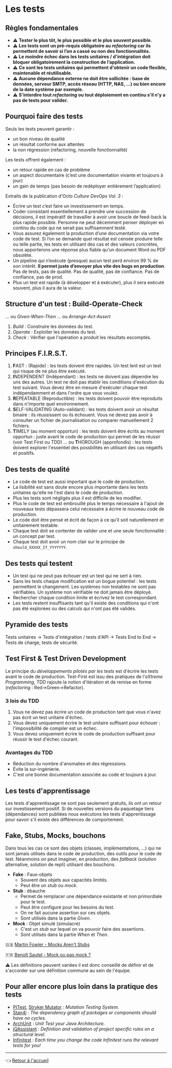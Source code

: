 # Les tests

## Règles fondamentales

* :warning: **Tester le plus tôt, le plus possible et le plus souvent possible.**
* :warning: **Les tests sont un pré-requis obligatoire au _refactoring_ car ils permettent de savoir si l’on a cassé ou non des fonctionnalités.**
* :warning: **Le moindre échec dans les tests unitaires / d'intégration doit bloquer obligatoirement la construction de l’application.**
* :warning: **Ce sont les tests unitaires qui permettent d'obtenir un code flexible, maintenable et réutilisable.**
* :warning: **Aucune dépendance externe ne doit être sollicitée : base de données, serveur SMTP, accès réseau (HTTP, NAS, ...) ou bien encore de la date système par exemple.**
* :warning: **S'interdire tout _refactoring_ ou tout déploiement en continu s'il n'y a pas de tests pour valider.**

## Pourquoi faire des tests

Seuls les tests peuvent garantir :

* un bon niveau de qualité
* un résultat conforme aux attentes
* la non régression (refactoring, nouvelle fonctionnalité)

Les tests offrent également :

* un retour rapide en cas de problème
* un aspect documentaire (c’est une documentation vivante et toujours à jour)
* un gain de temps (pas besoin de redéployer entièrement l’application)

Extraits de la publication d'Octo _Culture DevOps Vol. 3 :_

* Écrire un test c’est faire un investissement en temps.
* Coder consistant essentiellement à prendre une succession de décisions, il est impératif de travailler à avoir une boucle de feed-back la plus rapide possible. Personne ne peut décemment penser déployer en continu du code qui ne
serait pas suffisamment testé.
* Vous assurez également la production d’une documentation via votre code de test. Si l’on se demande quel résultat est censée produire telle ou telle partie, les tests en utilisant des cas et des valeurs concrètes, nous apporterons une réponse plus fiable qu’un document Word ou PDF obsolète.
* Un pipeline qui n’exécute (presque) aucun test perd environ 99 % de son intérêt. **Il permet juste d’envoyer plus vite des bugs en production**. Pas de tests, pas de qualité. Pas de qualité, pas de confiance. Pas de confiance, pas de prod.
* Plus un test est rapide (à développer et à exécuter), plus il sera exécuté souvent, plus il aura de la valeur.

## Structure d'un test : Build-Operate-Check

... ou _Given-When-Then_ ... ou _Arrange-Act-Assert_

1. _Build_ : Construire les données du test.
1. _Operate_ : Exploiter les données du test.
1. _Check_ : Vérifier que l'opération a produit les résultats escomptés.

## Principes F.I.R.S.T.

1. **F**AST : (Rapide) : les tests doivent être rapides. Un test lent est un test qui risque de ne plus être exécuté.
1. **I**NDEPENDENT (Indépendant) : les tests ne doivent pas dépendre les uns des autres. Un test ne doit pas établir les conditions d'exécution du test suivant. Vous devez être en mesure d'exécuter chaque test indépendamment et dans l'ordre que vous voulez.
1. **R**EPEATABLE (Reproductible) : les tests doivent pouvoir être reproduits dans n'importe quel environnement.
1. **S**ELF-VALIDATING (Auto-validant) : les tests doivent avoir un résultat binaire : ils réussissent ou ils échouent. Vous ne devez pas avoir à consulter un fichier de journalisation ou comparer manuellement 2 fichiers.
1. **T**IMELY (au moment opportun) : les tests doivent être écrits au moment opportun : juste avant le code de production qui permet de les réussir (voir Test First ou TDD) ... ou **T**HOROUGH (approfondis) : les tests doivent explorer l'essentiel des possbilités en utilisant des cas négatifs et positifs.

## Des tests de qualité

* Le code de test est aussi important que le code de production.
* La lisibilité est sans doute encore plus importante dans les tests unitaires qu'elle ne l'est dans le code de production.
* Plus les tests sont négligés plus il est difficile de les modifier.
* Plus le code de test est embrouillé plus le temps nécessaire à l'ajout de nouveaux tests dépassera celui nécessaire à écrire le nouveau code de production.
* Le code doit être pensé et écrit de façon à ce qu’il soit naturellement et unitairement testable.
* Chaque test doit se contenter de valider une et une seule fonctionnalité : un concept par test.
* Chaque test doit avoir un nom clair sur le principe de `should_XXXXX_If_YYYYYYY`.

## Des tests qui testent

* Un test qui ne peut pas échouer est un test qui ne sert à rien.
* Sans les tests chaque modification est un bogue potentiel : les tests permettent le changement. Les systèmes non testables ne sont pas vérifiables. Un système non vérifiable ne doit jamais être déployé.
* Rechercher chaque condition limite et écrivez le test correspondant.
* Les tests restent insuffisants tant qu'il existe des conditions qui n'ont pas été explorées ou des calculs qui n'ont pas été validés.

## Pyramide des tests

Tests unitaires -> Tests d'intégration / tests d'API -> Tests End to End -> Tests de charge, tests de sécurité.

## Test First & Test Driven Development

Le principe du _développements pilotés par les tests_ est d'écrire les tests avant le code de production. Test-First est issu des pratiques de l'_eXtreme Programming_, TDD rajoute la notion d'itération et de remise en forme (_refactoring_ : Red->Green->Refactor).

### 3 lois du TDD

1. Vous ne devez pas écrire un code de production tant que vous n'avez pas écrit un test unitaire d'échec.
1. Vous devez uniquement écrire le test unitaire suffisant pour échouer : l'impossibilité de compiler est un échec.
1. Vous devez uniquement écrire le code de production suffisant pour réussir le test d'échec courant.

### Avantages du TDD

* Réduction du nombre d'anomalies et des régressions.
* Évite la sur-ingénierie.
* C'est une bonne documentation associée au code et toujours à jour.

## Les tests d'apprentissage

Les tests d'apprentissage ne sont pas seulement gratuits, ils ont un retour sur investissement positif. Si de nouvelles versions du paquetage tiers (dépendances) sont publiées nous exécutons les tests d'apprentissage pour savoir s'il existe des différences de comportement.

## Fake, Stubs, Mocks, bouchons

Dans tous les cas ce sont des objets (classes, implémentations, ...) qui ne sont jamais utilisés dans le code de production, des outils pour le code de test. Néanmoins on peut imaginer, en production, des _fallback_ (solution alternative, solution de repli) utilisant des bouchons.

* **Fake** : Faux-objets
  * Souvent des objets aux capacités limités.
  * Peut être un _stub_ ou _mock_.
* **Stub** : ébauche
  * Permet de remplacer une dépendance existante et non primordiale pour le test.
  * Peut être configuré pour les besoins du test.
  * On ne fait aucune assertion sur ces objets.
  * Sont utilisés dans la partie _Given_.
* **Mock** : Objet simulé (simulacre)
  * C'est un _stub_ sur lequel on va pouvoir faire des assertions.
  * Sont utilisés dans la partie _When_ et _Then_.

:gb: [Martin Fowler - Mocks Aren't Stubs](https://www.martinfowler.com/articles/mocksArentStubs.html)

:fr: [Benoît Sautel - Mock ou pas mock ?](https://www.fierdecoder.fr/2015/11/mock-ou-pas-mock/)

:warning: Les définitions peuvent variées il est donc conseillé de définir et de s'accorder sur une définition commune au sein de l'équipe.

## Pour aller encore plus loin dans la pratique des tests

* [PITest](http://pitest.org/), [Stryker Mutator](https://stryker-mutator.io/) : _Mutation Testing System._
* [Stan4j](http://stan4j.com/download/ide/) : _The dependency graph of packages or components should have no cycles._
* [ArchUnit](https://www.archunit.org/) : _Unit Test your Java Architecture._
* [jQAssistant](https://jqassistant.org/) : _Definition and validation of project specific rules on a structural level._
* [Infinitest](https://infinitest.github.io/) : _Each time you change the code Infinitest runs the relevant tests for you!_

---
:point_left: [Retour à l'accueil](README.md)
